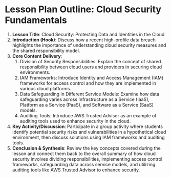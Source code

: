  # Lesson Plan Outline: Cloud Security Fundamentals

1. **Lesson Title**: Cloud Security: Protecting Data and Identities in the Cloud
2. **Introduction (Hook)**: Discuss how a recent high-profile data breach highlights the importance of understanding cloud security measures and the shared responsibility model.
3. **Core Content Delivery**:
   1. Division of Security Responsibilities: Explain the concept of shared responsibility between cloud users and providers in securing cloud environments.
   2. IAM Frameworks: Introduce Identity and Access Management (IAM) frameworks for access control and how they are implemented in various cloud platforms.
   3. Data Safeguarding in Different Service Models: Examine how data safeguarding varies across Infrastructure as a Service (IaaS), Platform as a Service (PaaS), and Software as a Service (SaaS) models.
   4. Auditing Tools: Introduce AWS Trusted Advisor as an example of auditing tools used to enhance security in the cloud.
4. **Key Activity/Discussion**: Participate in a group activity where students identify potential security risks and vulnerabilities in a hypothetical cloud environment, then discuss solutions using IAM frameworks and auditing tools.
5. **Conclusion & Synthesis**: Review the key concepts covered during the lesson and connect them back to the overall summary of how cloud security involves dividing responsibilities, implementing access control frameworks, safeguarding data across service models, and utilizing auditing tools like AWS Trusted Advisor to enhance security.